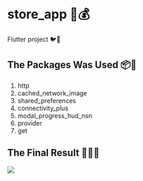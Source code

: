 # store_app 🏪💰

Flutter project 🐦📱

## The Packages Was Used 📦🧰

1) http  
2) cached_network_image  
3) shared_preferences  
4) connectivity_plus  
5) modal_progress_hud_nsn  
6) provider  
7) get  

## The Final Result 🤯😎🔥  
<img src="https://drive.google.com/file/d/11lPV96CPxyPe7aldE3o3sQzzI9TrXiro/view?usp=drive_link">

